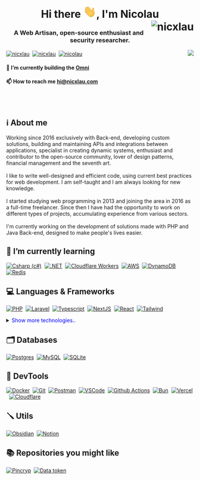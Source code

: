 <h1 align="center">Hi there <img src="hi.gif" width="35">, I'm Nicolau <br/><img align="right" src="https://komarev.com/ghpvc/?username=nicolauns" alt="nicxlau" /></h1>
<h3 align="center">A Web Artisan, open-source enthusiast and security researcher.</h3>


<p align="left">
  <a href="https://wakatime.com/@nicxlau" target="_blank"><img align="right" src="https://github-readme-stats.vercel.app/api/wakatime?username=nicxlau&layout=compact&title_color=58a6ff&icon_color=8b949e&text_color=8b949e&bg_color=0d1117&border_color=30363d&custom_title=Languages%20experience&langs_count=10" /></a>
<!--   <a href="https://twitter.com/nicxlau" target="blank"><img align="center" src="https://img.shields.io/badge/Twitter-1DA1F2?style=for-the-badge&logo=twitter&logoColor=white" alt="nicxlau" /></a>&nbsp; -->
  <a href="https://linkedin.com/in/nicxlau" target="blank"><img align="center" src="https://img.shields.io/badge/LinkedIn-0077B5?style=for-the-badge&logo=linkedin&logoColor=white" alt="nicxlau" /></a>&nbsp;
  <a href="https://twitch.tv/nicxlau" target="blank"><img align="center" src="https://img.shields.io/badge/Twitch-9146FF?style=for-the-badge&logo=twitch&logoColor=white" alt="nicxlau" /></a>&nbsp;
<!--   <a href="https://instagram.com/nicxlau" target="blank"><img align="center" src="https://img.shields.io/badge/Instagram-E4405F?style=for-the-badge&logo=instagram&logoColor=white" alt="nicxlau" /></a>&nbsp; -->
  <a href="https://dev.to/nicolau" target="blank"><img align="center" src="https://img.shields.io/badge/dev.to-212121?style=for-the-badge&logo=dev.to&logoColor=white" alt="nicolau" /></a>

<!-- - 🔭 I’m currently building the [Omni ecosystem](https://octha.com).

- 💬 Ask me about **PHP, Laravel, Jquery, JavaScript, SQL**

- 📫 How to reach me **hi@nicxlau.com** -->

#### 🔭 I’m currently building the [Omni](https://zunq.com)

#### 📫 How to reach me **hi@nicxlau.com**
</p>

<br /><br />

## **ℹ️ About me**
Working since 2016 exclusively with Back-end, developing custom solutions, building and maintaining APIs and integrations between applications, specialist in creating dynamic systems, enthusiast and contributor to the open-source community, lover of design patterns, financial management and the seventh art.<br/><br/>I like to write well-designed and efficient code, using current best practices for web development. I am self-taught and I am always looking for new knowledge.<br/><br/>I started studying web programming in 2013 and joining the area in 2016 as a full-time freelancer. Since then I have had the opportunity to work on different types of projects, accumulating experience from various sectors.<br/><br/>I'm currently working on the development of solutions made with PHP and Java Back-end, designed to make people's lives easier.

<!-- <details><summary><span style="color:blue">show more..</span></summary> Marfa stumptown chambray hammock try-hard beard Vibecession deep v echo park offal butcher gochujang intelligentsia cloud bread twee pinterest migas snackwave viral. Ethical craft beer hoodie 3 wolf moon vexillologist church-key small batch tonx franzen meditation af sustainable gastropub. Health goth distillery Brooklyn, art party heirloom farm-to-table hashtag prism</details> -->

<!-- <a href="https://github.com/nicxlau" target="_blank"><img align="right" src="thoughtful.svg" width="320"/></a> -->

## **🌱 I’m currently learning**
<p align="left">
<a href="https://github.com/topics/csharp" target="blank"><img src="https://skillicons.dev/icons?i=cs" alt="Csharp (c#)" width="48" height="48"/></a>&nbsp;
<a href="https://github.com/topics/dotnet" target="blank"><img src="https://skillicons.dev/icons?i=dotnet" alt=".NET" width="48" height="48"/></a>&nbsp;
<a href="https://github.com/topics/cloudflare-workers" target="blank"><img src="https://skillicons.dev/icons?i=workers" alt="Cloudflare Workers" width="48" height="48"/></a>&nbsp;
<a href="https://github.com/topics/aws" target="blank"><img src="https://skillicons.dev/icons?i=aws" alt="AWS" width="48" height="48"/></a>&nbsp;
<a href="https://github.com/topics/dynamodb" target="blank"><img src="https://skillicons.dev/icons?i=dynamodb" alt="DynamoDB" width="48" height="48"/></a>&nbsp;
<a href="https://github.com/topics/redis" target="blank"><img src="https://skillicons.dev/icons?i=redis" alt="Redis" width="48" height="48"/></a>
</p>

## **💻 Languages & Frameworks**
<p align="left">
<a href="https://github.com/topics/php" target="blank"><img src="https://skillicons.dev/icons?i=php" alt="PHP" width="48" height="48"/></a>&nbsp;
<a href="https://github.com/topics/laravel" target="blank"><img src="https://skillicons.dev/icons?i=laravel" alt="Laravel" width="48" height="48"/></a>&nbsp;
<a href="https://github.com/topics/ts" target="blank"><img src="https://skillicons.dev/icons?i=ts" alt="Typescript" width="48" height="48"/></a>&nbsp;
<a href="https://github.com/topics/nextjs" target="blank"><img src="https://skillicons.dev/icons?i=nextjs" alt="NextJS" width="48" height="48"/></a>&nbsp;
<a href="https://github.com/topics/react" target="blank"><img src="https://skillicons.dev/icons?i=react" alt="React" width="48" height="48"/></a>&nbsp;
<a href="https://github.com/topics/tailwind" target="blank"><img src="https://skillicons.dev/icons?i=tailwind" alt="Tailwind" width="48" height="48"/></a>&nbsp;
<details>
<summary><span style="color:blue">Show more technologies..</span></summary><br />
<a href="https://github.com/topics/java" target="blank"><img src="https://skillicons.dev/icons?i=java" alt="Java" width="48" height="48"/></a>&nbsp;
<a href="https://github.com/topics/spring" target="blank"><img src="https://skillicons.dev/icons?i=spring" alt="Spring" width="48" height="48"/></a>&nbsp;
<a href="https://github.com/topics/vue" target="blank"><img src="https://skillicons.dev/icons?i=vue" alt="Vue.js" width="48" height="48"/></a>&nbsp;
<a href="https://github.com/topics/javascript" target="blank"><img src="https://skillicons.dev/icons?i=js" alt="Javascript" width="48" height="48"/></a>&nbsp;
<a href="https://github.com/topics/jquery" target="blank"><img src="https://skillicons.dev/icons?i=jquery" alt="Jquery" width="48" height="48"/></a>&nbsp;
<a href="https://github.com/topics/bootstrap" target="blank"><img src="https://skillicons.dev/icons?i=bootstrap" alt="Bootstrap" width="48" height="48"/></a>
</details>
</p>

## **🗂️ Databases**
<p align="left">
<a href="https://github.com/topics/postgres" target="blank"><img src="https://skillicons.dev/icons?i=postgres" alt="Postgres" width="48" height="48"/></a>&nbsp;
<a href="https://github.com/topics/mysql" target="blank"><img src="https://skillicons.dev/icons?i=mysql" alt="MySQL" width="48" height="48"/></a>&nbsp;
<a href="https://github.com/topics/sqlite" target="blank"><img src="https://skillicons.dev/icons?i=sqlite" alt="SQLite" width="48" height="48"/></a>
</p>

## **🧰 DevTools**
<p align="left">
<a href="https://github.com/topics/docker" target="blank"><img src="https://skillicons.dev/icons?i=docker" alt="Docker" width="48" height="48"/></a>&nbsp;
<a href="https://github.com/topics/git" target="blank"><img src="https://skillicons.dev/icons?i=git" alt="Git" width="48" height="48"/></a>&nbsp;
<a href="https://github.com/topics/postman" target="blank"><img src="https://skillicons.dev/icons?i=postman" alt="Postman" width="48" height="48"/></a>&nbsp;
<a href="https://github.com/topics/vscode" target="blank"><img src="https://skillicons.dev/icons?i=vscode" alt="VSCode" width="48" height="48"/></a>&nbsp;
<a href="https://github.com/topics/actions" target="blank"><img src="https://skillicons.dev/icons?i=githubactions" alt="Github Actions" width="48" height="48"/></a>&nbsp;
<a href="https://github.com/topics/bun" target="blank"><img src="https://skillicons.dev/icons?i=bun" alt="Bun" width="48" height="48"/></a>&nbsp;
<a href="https://github.com/topics/vercel" target="blank"><img src="https://skillicons.dev/icons?i=vercel" alt="Vercel" width="48" height="48"/></a>&nbsp;
<a href="https://github.com/topics/cloudflare" target="blank"><img src="https://skillicons.dev/icons?i=cloudflare" alt="Cloudflare" width="48" height="48"/></a>
<!-- <a href="https://github.com/topics/heroku" target="blank"><img src="https://skillicons.dev/icons?i=heroku" alt="heroku" width="48" height="48"/></a>&nbsp; -->
<!-- <a href="https://github.com/topics/netlify" target="blank"><img src="https://skillicons.dev/icons?i=netlify" alt="netlify" width="48" height="48"/></a> -->
</p>

## **🪛 Utils**
<p align="left">
<a href="https://github.com/topics/obsidian" target="blank"><img src="https://skillicons.dev/icons?i=obsidian" alt="Obsidian" width="48" height="48"/></a>&nbsp;
<a href="https://github.com/topics/notion" target="blank"><img src="https://skillicons.dev/icons?i=notion" alt="Notion" width="48" height="48"/></a>
</p>

<!-- ## **📊 Statistics** -->
<!--<a href="https://github.com/nicxlau" target="blank"><img src="https://github-readme-streak-stats.herokuapp.com?user=nicxlau&theme=github-light&hide_border=true&date_format=j%20M%5B%20Y%5D" alt="nicxlau github statistics"/></a><br>
<a href="https://github.com/nicxlau?tab=repositories" target="blank"><img src="https://github-readme-stats.vercel.app/api?username=nicxlau&show_icons=true&count_private=true&include_all_commits=true" alt="nicxlau github statistics"/></a><br>
<!--<img src="https://github-readme-stats.vercel.app/api/top-langs?username=nicxlau&show_icons=true&layout=compact&hide=html" alt="nicxlau github top langs" /><br>-->

<!-- [![nicxlau Wakatime](https://github-readme-stats.vercel.app/api/wakatime?username=nicxlau&layout=compact&title_color=58a6ff&icon_color=8b949e&text_color=8b949e&bg_color=0d1117&border_color=30363d&custom_title=Languages%20experience&langs_count=10)](https://wakatime.com/@nicxlau) -->

<!-- [![nicxlau activity graph](https://activity-graph.herokuapp.com/graph?username=nicxlau&theme=react-dark&bg_color=0d1117&title_color=58a6ff&color=8b949e&line=58a6ff&radius=6&custom_title=Activiry%20graph&area_color=000)](https://github.com/nicxlau) -->

<!-- [![spotify-github-profile](https://spotify-github-profile.vercel.app/api/view?uid=giqaz0c2m13v6zd6w9ou3n07k&cover_image=true&theme=novatorem&bar_color=58a6ff&bar_color_cover=true)](https://spotify-github-profile.vercel.app/api/view?uid=giqaz0c2m13v6zd6w9ou3n07k&redirect=true) -->

## **📚 Repositories you might like**

[![Pincryp](https://github-readme-stats.vercel.app/api/pin/?username=attla&repo=pincryp&title_color=58a6ff&icon_color=8b949e&text_color=8b949e&bg_color=0d1117&border_color=30363d)](https://github.com/attla/pincryp)&nbsp;
[![Data token](https://github-readme-stats.vercel.app/api/pin/?username=attla&repo=data-token&title_color=58a6ff&icon_color=8b949e&text_color=8b949e&bg_color=0d1117&border_color=30363d)](https://github.com/attla/data-token)
<!-- 
[![Data token](https://github-readme-stats.vercel.app/api/pin/?username=attla&repo=data-token&title_color=58a6ff&icon_color=8b949e&text_color=8b949e&bg_color=0d1117&border_color=30363d)](https://github.com/attla/data-token)
[![Encoded attributes](https://github-readme-stats.vercel.app/api/pin/?username=attla&repo=encoded-attributes&title_color=58a6ff&icon_color=8b949e&text_color=8b949e&bg_color=0d1117&border_color=30363d)](https://github.com/attla/encoded-attributes)
[![Attla ULID](https://github-readme-stats.vercel.app/api/pin/?username=attla&repo=ulid&title_color=58a6ff&icon_color=8b949e&text_color=8b949e&bg_color=0d1117&border_color=30363d)](https://github.com/attla/ulid)
[![Joth jquery](https://github-readme-stats.vercel.app/api/pin/?username=octhahq&repo=joth-jquery&title_color=58a6ff&icon_color=8b949e&text_color=8b949e&bg_color=0d1117&border_color=30363d)](https://github.com/octhahq/joth-jquery)
[![Attla disposable](https://github-readme-stats.vercel.app/api/pin/?username=attla&repo=disposable&title_color=58a6ff&icon_color=8b949e&text_color=8b949e&bg_color=0d1117&border_color=30363d)](https://github.com/attla/disposable)
[![Laravel HTML minify](https://github-readme-stats.vercel.app/api/pin/?username=attla&repo=laravel-html-minify&title_color=58a6ff&icon_color=8b949e&text_color=8b949e&bg_color=0d1117&border_color=30363d)](https://github.com/attla/laravel-html-minify) -->
